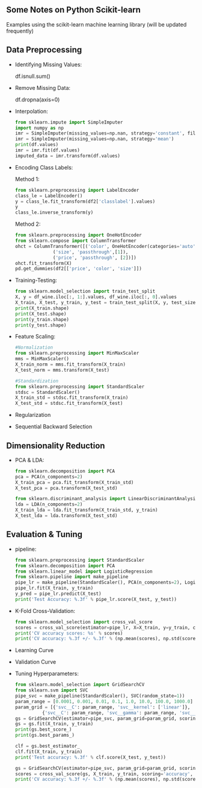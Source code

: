 ## Some Notes on Python Scikit-learn
Examples using the scikit-learn machine learning library (will be updated frequently)


## Data Preprocessing
  - Identifying Missing Values:
  
	df.isnull.sum()
	
  - Remove Missing Data:
  
	df.dropna(axis=0)
	
  - Interpolation:
    ```python
	from sklearn.impute import SimpleImputer
	import numpy as np
	imr = SimpleImputer(missing_values=np.nan, strategy='constant', fill_value=42)
	imr = SimpleImputer(missing_values=np.nan, strategy='mean')
	print(df.values)
	imr = imr.fit(df.values)
	imputed_data = imr.transform(df.values)
	```
  - Encoding Class Labels:
  
    Method 1:
    ```python
	from sklearn.preprocessing import LabelEncoder
	class_le = LabelEncoder()
	y = class_le.fit_transform(df2['classlabel'].values)
	y
	class_le.inverse_transform(y)
	```
    Method 2:
    ```python
	from sklearn.preprocessing import OneHotEncoder
	from sklearn.compose import ColumnTransformer
	ohct = ColumnTransformer([('color', OneHotEncoder(categories='auto'), [0]), 
				  ('size', 'passthrough',[1]), 
				  ('price', 'passthrough', [2])])
	ohct.fit_transform(X)	
	pd.get_dummies(df2[['price', 'color', 'size']])
	```
  - Training-Testing:
    ```python
	from sklearn.model_selection import train_test_split
	X, y = df_wine.iloc[:, 1:].values, df_wine.iloc[:, 0].values
	X_train, X_test, y_train, y_test = train_test_split(X, y, test_size=0.3, random_state=0, stratify=y)
	print(X_train.shape)
	print(X_test.shape)
	print(y_train.shape)
	print(y_test.shape)
	```
  - Feature Scaling:
    ```python
 	#Normalization
	from sklearn.preprocessing import MinMaxScaler
	mms = MinMaxScaler()
	X_train_norm = mms.fit_transform(X_train)
	X_test_norm = mms.transform(X_test)
	
	#Standardization
	from sklearn.preprocessing import StandardScaler
	stdsc = StandardScaler()
	X_train_std = stdsc.fit_transform(X_train)
	X_test_std = stdsc.fit_transform(X_test)
	```
  - Regularization
  
  - Sequential Backward Selection
  
## Dimensionality Reduction
  - PCA & LDA:
    ```python
	from sklearn.decomposition import PCA
	pca = PCA(n_components=2)
	X_train_pca = pca.fit_transform(X_train_std)
	X_test_pca = pca.transform(X_test_std)
	
	from sklearn.discriminant_analysis import LinearDiscriminantAnalysis as LDA
	lda = LDA(n_components=2)
	X_train_lda = lda.fit_transform(X_train_std, y_train)
	X_test_lda = lda.transform(X_test_std)
	```

## Evaluation & Tuning
  - pipeline:
    ```python
	from sklearn.preprocessing import StandardScaler
	from sklearn.decomposition import PCA
	from sklearn.linear_model import LogisticRegression
	from sklearn.pipeline import make_pipeline
	pipe_lr = make_pipeline(StandardScaler(), PCA(n_components=2), LogisticRegression(random_state=1, solver='lbfgs'))
	pipe_lr.fit(X_train, y_train)
	y_pred = pipe_lr.predict(X_test)
	print('Test Accuracy: %.3f' % pipe_lr.score(X_test, y_test))
	```
  - K-Fold Cross-Validation:
    ```python
	from sklearn.model_selection import cross_val_score
	scores = cross_val_score(estimator=pipe_lr, X=X_train, y=y_train, cv=10, n_jobs=1)
	print('CV accuracy scores: %s' % scores)
	print('CV accuracy: %.3f +/- %.3f' % (np.mean(scores), np.std(scores)))
	```
  - Learning Curve
  
  - Validation Curve
  
  - Tuning Hyperparameters:
    ```python
	from sklearn.model_selection import GridSearchCV
	from sklearn.svm import SVC
	pipe_svc = make_pipeline(StandardScaler(), SVC(random_state=1))
	param_range = [0.0001, 0.001, 0.01, 0.1, 1.0, 10.0, 100.0, 1000.0]
	param_grid = [{'svc__C': param_range, 'svc__kernel': ['linear']}, 
		      {'svc__C': param_range, 'svc__gamma': param_range, 'svc__kernel': ['rbf']}]
	gs = GridSearchCV(estimator=pipe_svc, param_grid=param_grid, scoring='accuracy', cv=10, n_jobs=1)
	gs = gs.fit(X_train, y_train)
	print(gs.best_score_)
	print(gs.best_params_)
	
	clf = gs.best_estimator_
	clf.fit(X_train, y_train)
	print('Test accuracy: %.3f' % clf.score(X_test, y_test))
	
	gs = GridSearchCV(estimator=pipe_svc, param_grid=param_grid, scoring='accuracy', cv=2)
	scores = cross_val_score(gs, X_train, y_train, scoring='accuracy', cv=5)
	print('CV accuracy: %.3f +/- %.3f' % (np.mean(scores), np.std(scores)))
	```
